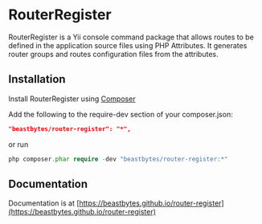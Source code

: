 # RouterRegister

RouterRegister is a Yii console command package that allows routes to be defined in the 
application source files using PHP Attributes. It generates router groups and routes configuration files from the attributes.

## Installation

Install RouterRegister using [Composer](https://getcomposer.org/)

Add the following to the require-dev section of your composer.json:

```json
"beastbytes/router-register": "*",
```

or run

```PHP
php composer.phar require -dev "beastbytes/router-register:*"
```

## Documentation

Documentation is at  [https://beastbytes.github.io/router-register](https://beastbytes.github.io/router-register)